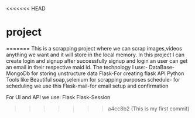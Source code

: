 <<<<<<< HEAD
# project
=======
This is a scrapping project where we can scrap images,videos anything we want and it will store in the local memory.
In this project I can create login and signup after successfully signup and login an user can get an  email in their respective maid id.
The technology I use:-
      DataBase-MongoDb for storing unstructure data
      Flask-For creating flask API
      Python
      Tools like Beautiful soap,selenium for scrapping purposes
schedule- for scheduling we use this
Flask-mail-for email setup and confirmation

For UI and API we use:
      Flask
      Flask-Session
>>>>>>> a4cc8b2 (This is my first commit)
